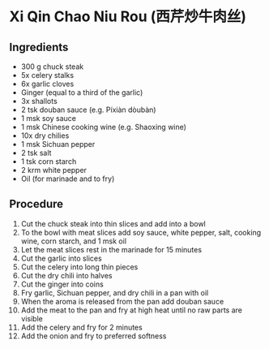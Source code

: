 # Xi Qin Chao Niu Rou (西芹炒牛肉丝)
## Ingredients
- 300 g chuck steak
- 5x celery stalks
- 6x garlic cloves
- Ginger (equal to a third of the garlic)
- 3x shallots
- 2 tsk douban sauce (e.g. Píxiàn dòubàn)
- 1 msk soy sauce
- 1 msk Chinese cooking wine (e.g. Shaoxing wine)
- 10x dry chilies
- 1 msk Sichuan pepper
- 2 tsk salt
- 1 tsk corn starch
- 2 krm white pepper
- Oil (for marinade and to fry)
## Procedure
1. Cut the chuck steak into thin slices and add into a bowl
2. To the bowl with meat slices add soy sauce, white pepper, salt, cooking wine, corn starch, and 1 msk oil
3. Let the meat slices rest in the marinade for 15 minutes
4. Cut the garlic into slices
5. Cut the celery into long thin pieces
6. Cut the dry chili into halves
7. Cut the ginger into coins
8. Fry garlic, Sichuan pepper, and dry chili in a pan with oil
9. When the aroma is released from the pan add douban sauce
10. Add the meat to the pan and fry at high heat until no raw parts are visible
11. Add the celery and fry for 2 minutes
12. Add the onion and fry to preferred softness
